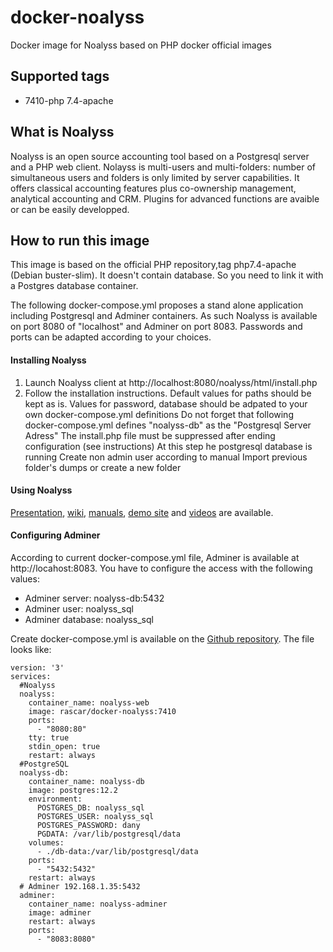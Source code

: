 # docker-noalyss
Docker image for Noalyss based on PHP docker official images

Supported tags
-------
* 7410-php 7.4-apache

What is Noalyss
-------

Noalyss is an open source accounting  tool based on a Postgresql server and a PHP web client.  Nolayss is multi-users and multi-folders: number of simultaneous users and folders is only limited by server capabilities. It offers classical accounting features plus co-ownership management, analytical accounting and CRM. Plugins for advanced functions are avaible or can be easily developped.

How to run this image 
------------------
This image is based on the official PHP repository,tag php7.4-apache (Debian buster-slim). It doesn't contain database. So you need to link it with a Postgres database container.

The following docker-compose.yml proposes a stand alone application including Postgresql and Adminer containers. 
As such Noalyss is available on port 8080 of "localhost" and Adminer on port 8083. Passwords and ports can be adapted according to your choices.

#### Installing Noalyss ####
 
1. Launch Noalyss client at http://localhost:8080/noalyss/html/install.php
2. Follow the installation instructions. 
    Default values for paths should be kept as is. 
    Values for password, database should be adpated to your own docker-compose.yml definitions
    Do not forget that following docker-compose.yml defines "noalyss-db" as the "Postgresql Server Adress"
    The install.php file must be suppressed after ending configuration (see instructions)
    At this step he postgresql database is running 
    Create non admin user according to manual
    Import previous folder's dumps or create a new folder
#### Using Noalyss ####
[Presentation](https://wiki.noalyss.eu/lib/exe/fetch.php?media=noalyss_presentation.pdf), [wiki](https://wiki.noalyss.eu/doku.php), [manuals](http://manuel-fr.noalyss.eu/), [demo site](http://demo.noalyss.eu/) and [videos](https://wiki.noalyss.eu/doku.php?id=tutoriel_video) are available.
#### Configuring Adminer ####
According to current docker-compose.yml file, Adminer is available at http://locahost:8083. You have to configure the access with the following values:
* Adminer server: noalyss-db:5432
* Adminer user: noalyss_sql
* Adminer database: noalyss_sql

Create docker-compose.yml is available on the [Github repository](https://github.com/Rascarquapac/docker-noalyss). The file looks like:

    version: '3'
    services:
      #Noalyss
      noalyss:
        container_name: noalyss-web
        image: rascar/docker-noalyss:7410
        ports:
          - "8080:80"
        tty: true
        stdin_open: true
        restart: always
      #PostgreSQL
      noalyss-db:
        container_name: noalyss-db
        image: postgres:12.2
        environment:
          POSTGRES_DB: noalyss_sql
          POSTGRES_USER: noalyss_sql
          POSTGRES_PASSWORD: dany
          PGDATA: /var/lib/postgresql/data
        volumes:
          - ./db-data:/var/lib/postgresql/data
        ports:
          - "5432:5432"
        restart: always
      # Adminer 192.168.1.35:5432
      adminer:
        container_name: noalyss-adminer
        image: adminer
        restart: always
        ports:
          - "8083:8080"


